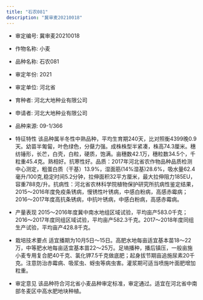 ```yaml
---
title: "石农081"
description: "冀审麦20210018"
---
```

* 审定编号:  冀审麦20210018

*  作物名称:  小麦

*  品种名称:  石农081

*  审定年份:  2021

*  审定单位:  河北省

* 育种者:  河北大地种业有限公司

*  申请者:  河北大地种业有限公司

*  品种来源:  09-1/366

*  特征特性
该品种属半冬性中熟品种，平均生育期240天，比对照衡4399晚0.9天。幼苗半匍匐，叶色绿色，分蘖力强。成株株型半紧凑，株高74.3厘米。穗纺锤形，长芒，白壳，白粒，硬质，饱满。亩穗数42.1万，穗粒数34.5个，千粒重45.4克。熟相好。抗寒性好。品质：2017年河北省农作物品种品质检测中心测定，粗蛋白质（干基）13.9%，湿面筋(14%湿基)28.6%，吸水量62.4毫升/100克,稳定时间5.2分钟，拉伸面积32平方厘米，最大拉伸阻力185EU，容重788克/升。抗病性：河北省农林科学院植物保护研究所抗病性鉴定结果，2015～2016年度免疫条锈病，慢锈性叶锈病，中感白粉病，高感赤霉病；2016～2017年度高抗条锈病，中抗叶锈病，中感白粉病，高感赤霉病。

*  产量表现
2015～2016年度冀中南水地组区域试验，平均亩产583.0千克；2016～2017年度同组区域试验，平均亩产582.3千克。2017～2018年度同组生产试验，平均亩产428.8千克。

*  栽培技术要点
适宜播期为10月5日～15日。高肥水地每亩适宜基本苗18～22万，中等肥水地每亩适宜基本苗22～25万。足墒播种，播后镇压，一般亩施小麦专用复合肥40千克、氯化钾7.5千克做底肥；起身拔节期亩追施尿素20千克。注意防治赤霉病、吸浆虫、蚜虫等病虫害。灌浆期可适当喷施叶面肥增加粒重。

*  审定意见
该品种符合河北省小麦品种审定标准，审定通过。适宜在河北省中南部冬麦区中高水肥地块种植。
